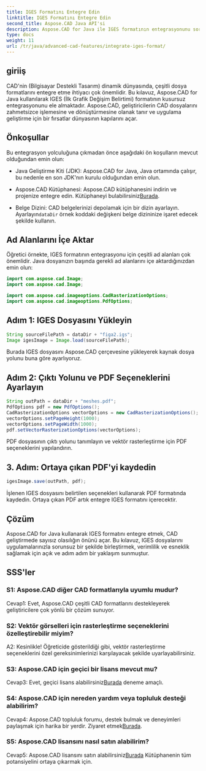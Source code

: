 ```yaml
---
title: IGES Formatını Entegre Edin
linktitle: IGES Formatını Entegre Edin
second_title: Aspose.CAD Java API'si
description: Aspose.CAD for Java ile IGES formatının entegrasyonunu sorunsuz bir şekilde keşfedin. CAD geliştirme deneyiminizi geliştirmek için Aspose.CAD'in gücünden yararlanarak adım adım kılavuzumuzu izleyin.
type: docs
weight: 11
url: /tr/java/advanced-cad-features/integrate-iges-format/
---
```

## giriiş

CAD'nin (Bilgisayar Destekli Tasarım) dinamik dünyasında, çeşitli dosya formatlarını entegre etme ihtiyacı çok önemlidir. Bu kılavuz, Aspose.CAD for Java kullanılarak IGES (İlk Grafik Değişim Belirtimi) formatının kusursuz entegrasyonunu ele almaktadır. Aspose.CAD, geliştiricilerin CAD dosyalarını zahmetsizce işlemesine ve dönüştürmesine olanak tanır ve uygulama geliştirme için bir fırsatlar dünyasının kapılarını açar.

## Önkoşullar

Bu entegrasyon yolculuğuna çıkmadan önce aşağıdaki ön koşulların mevcut olduğundan emin olun:

- Java Geliştirme Kiti (JDK): Aspose.CAD for Java, Java ortamında çalışır, bu nedenle en son JDK'nın kurulu olduğundan emin olun.

-  Aspose.CAD Kütüphanesi: Aspose.CAD kütüphanesini indirin ve projenize entegre edin. Kütüphaneyi bulabilirsiniz[Burada](https://releases.aspose.com/cad/java/).

-  Belge Dizini: CAD belgelerinizi depolamak için bir dizin ayarlayın. Ayarlayın`dataDir` örnek koddaki değişkeni belge dizininize işaret edecek şekilde kullanın.

## Ad Alanlarını İçe Aktar

Öğretici örnekte, IGES formatının entegrasyonu için çeşitli ad alanları çok önemlidir. Java dosyanızın başında gerekli ad alanlarını içe aktardığınızdan emin olun:

```java
import com.aspose.cad.Image;
import com.aspose.cad.Image;

import com.aspose.cad.imageoptions.CadRasterizationOptions;
import com.aspose.cad.imageoptions.PdfOptions;
```

## Adım 1: IGES Dosyasını Yükleyin

```java
String sourceFilePath = dataDir + "figa2.igs";
Image igesImage = Image.load(sourceFilePath);
```

Burada IGES dosyasını Aspose.CAD çerçevesine yükleyerek kaynak dosya yolunu buna göre ayarlıyoruz.

## Adım 2: Çıktı Yolunu ve PDF Seçeneklerini Ayarlayın

```java
String outPath = dataDir + "meshes.pdf";
PdfOptions pdf = new PdfOptions();
CadRasterizationOptions vectorOptions = new CadRasterizationOptions();
vectorOptions.setPageHeight(1000);
vectorOptions.setPageWidth(1000);
pdf.setVectorRasterizationOptions(vectorOptions);
```

PDF dosyasının çıktı yolunu tanımlayın ve vektör rasterleştirme için PDF seçeneklerini yapılandırın.

## 3. Adım: Ortaya çıkan PDF'yi kaydedin

```java
igesImage.save(outPath, pdf);
```

İşlenen IGES dosyasını belirtilen seçenekleri kullanarak PDF formatında kaydedin. Ortaya çıkan PDF artık entegre IGES formatını içerecektir.

## Çözüm

Aspose.CAD for Java kullanarak IGES formatını entegre etmek, CAD geliştirmede sayısız olasılığın önünü açar. Bu kılavuz, IGES dosyalarını uygulamalarınızla sorunsuz bir şekilde birleştirmek, verimlilik ve esneklik sağlamak için açık ve adım adım bir yaklaşım sunmuştur.

## SSS'ler

### S1: Aspose.CAD diğer CAD formatlarıyla uyumlu mudur?

Cevap1: Evet, Aspose.CAD çeşitli CAD formatlarını destekleyerek geliştiricilere çok yönlü bir çözüm sunuyor.

### S2: Vektör görselleri için rasterleştirme seçeneklerini özelleştirebilir miyim?

A2: Kesinlikle! Öğreticide gösterildiği gibi, vektör rasterleştirme seçeneklerini özel gereksinimlerinizi karşılayacak şekilde uyarlayabilirsiniz.

### S3: Aspose.CAD için geçici bir lisans mevcut mu?

 Cevap3: Evet, geçici lisans alabilirsiniz[Burada](https://purchase.aspose.com/temporary-license/) deneme amaçlı.

### S4: Aspose.CAD için nereden yardım veya topluluk desteği alabilirim?

 Cevap4: Aspose.CAD topluluk forumu, destek bulmak ve deneyimleri paylaşmak için harika bir yerdir. Ziyaret etmek[Burada](https://forum.aspose.com/c/cad/19).

### S5: Aspose.CAD lisansını nasıl satın alabilirim?

 Cevap5: Aspose.CAD lisansını satın alabilirsiniz[Burada](https://purchase.aspose.com/buy) Kütüphanenin tüm potansiyelini ortaya çıkarmak için.